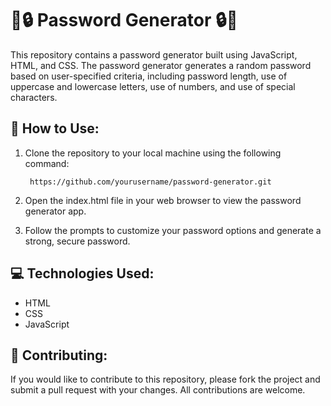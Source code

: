 # 🔐🔒 Password Generator 🔒🔐
This repository contains a password generator built using JavaScript, HTML, and CSS. The password generator generates a random password based on user-specified criteria, including password length, use of uppercase and lowercase letters, use of numbers, and use of special characters.

## 🚀 How to Use:

1. Clone the repository to your local machine using the following command:
    
        https://github.com/yourusername/password-generator.git

2. Open the index.html file in your web browser to view the password generator app.
3. Follow the prompts to customize your password options and generate a strong, secure password. 
    
## 💻 Technologies Used:

- HTML
- CSS
- JavaScript

## 🤝 Contributing:

If you would like to contribute to this repository, please fork the project and submit a pull request with your changes. All contributions are welcome.
